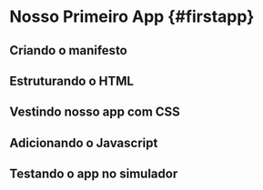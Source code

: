 #  Nosso Primeiro App {#firstapp}

## Criando o manifesto

## Estruturando o HTML

## Vestindo nosso app com CSS

## Adicionando o Javascript

## Testando o app no simulador